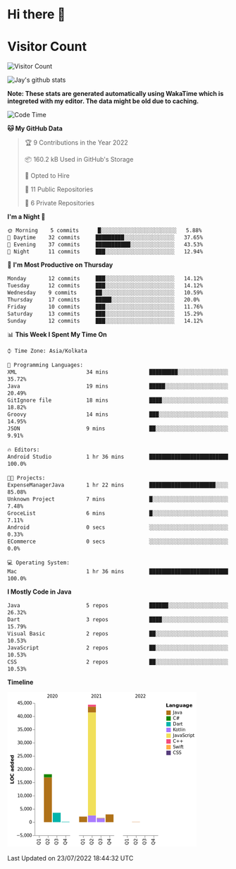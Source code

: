 # Hi there 👋 

# Visitor Count
![Visitor Count](https://profile-counter.glitch.me/jay-buddhdev/count.svg)

![Jay's github stats](https://github-readme-stats.vercel.app/api?username=jay-buddhdev&show_icons=true&theme=chartreuse-dark)

**Note: These stats are generated automatically using WakaTime which is integreted with my editor. The data might be old due to caching.**

<!--START_SECTION:waka-->
![Code Time](http://img.shields.io/badge/Code%20Time-124%20hrs%2037%20mins-blue)

**🐱 My GitHub Data** 

> 🏆 9 Contributions in the Year 2022
 > 
> 📦 160.2 kB Used in GitHub's Storage 
 > 
> 💼 Opted to Hire
 > 
> 📜 11 Public Repositories 
 > 
> 🔑 6 Private Repositories  
 > 
**I'm a Night 🦉** 

```text
🌞 Morning    5 commits      █░░░░░░░░░░░░░░░░░░░░░░░░   5.88% 
🌆 Daytime    32 commits     █████████░░░░░░░░░░░░░░░░   37.65% 
🌃 Evening    37 commits     ███████████░░░░░░░░░░░░░░   43.53% 
🌙 Night      11 commits     ███░░░░░░░░░░░░░░░░░░░░░░   12.94%

```
📅 **I'm Most Productive on Thursday** 

```text
Monday       12 commits     ███░░░░░░░░░░░░░░░░░░░░░░   14.12% 
Tuesday      12 commits     ███░░░░░░░░░░░░░░░░░░░░░░   14.12% 
Wednesday    9 commits      ██░░░░░░░░░░░░░░░░░░░░░░░   10.59% 
Thursday     17 commits     █████░░░░░░░░░░░░░░░░░░░░   20.0% 
Friday       10 commits     ███░░░░░░░░░░░░░░░░░░░░░░   11.76% 
Saturday     13 commits     ███░░░░░░░░░░░░░░░░░░░░░░   15.29% 
Sunday       12 commits     ███░░░░░░░░░░░░░░░░░░░░░░   14.12%

```


📊 **This Week I Spent My Time On** 

```text
⌚︎ Time Zone: Asia/Kolkata

💬 Programming Languages: 
XML                      34 mins             █████████░░░░░░░░░░░░░░░░   35.72% 
Java                     19 mins             █████░░░░░░░░░░░░░░░░░░░░   20.49% 
GitIgnore file           18 mins             ████░░░░░░░░░░░░░░░░░░░░░   18.82% 
Groovy                   14 mins             ███░░░░░░░░░░░░░░░░░░░░░░   14.95% 
JSON                     9 mins              ██░░░░░░░░░░░░░░░░░░░░░░░   9.91%

🔥 Editors: 
Android Studio           1 hr 36 mins        █████████████████████████   100.0%

🐱‍💻 Projects: 
ExpenseManagerJava       1 hr 22 mins        █████████████████████░░░░   85.08% 
Unknown Project          7 mins              █░░░░░░░░░░░░░░░░░░░░░░░░   7.48% 
GroceList                6 mins              █░░░░░░░░░░░░░░░░░░░░░░░░   7.11% 
Android                  0 secs              ░░░░░░░░░░░░░░░░░░░░░░░░░   0.33% 
ECommerce                0 secs              ░░░░░░░░░░░░░░░░░░░░░░░░░   0.0%

💻 Operating System: 
Mac                      1 hr 36 mins        █████████████████████████   100.0%

```

**I Mostly Code in Java** 

```text
Java                     5 repos             ██████░░░░░░░░░░░░░░░░░░░   26.32% 
Dart                     3 repos             ████░░░░░░░░░░░░░░░░░░░░░   15.79% 
Visual Basic             2 repos             ██░░░░░░░░░░░░░░░░░░░░░░░   10.53% 
JavaScript               2 repos             ██░░░░░░░░░░░░░░░░░░░░░░░   10.53% 
CSS                      2 repos             ██░░░░░░░░░░░░░░░░░░░░░░░   10.53%

```


**Timeline**

![Chart not found](https://raw.githubusercontent.com/jay-buddhdev/jay-buddhdev/master/charts/bar_graph.png) 


 Last Updated on 23/07/2022 18:44:32 UTC
<!--END_SECTION:waka-->


